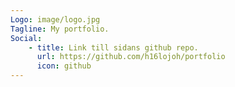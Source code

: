```yaml
---
Logo: image/logo.jpg
Tagline: My portfolio.
Social:
    - title: Link till sidans github repo.
      url: https://github.com/h16lojoh/portfolio
      icon: github
---
```

